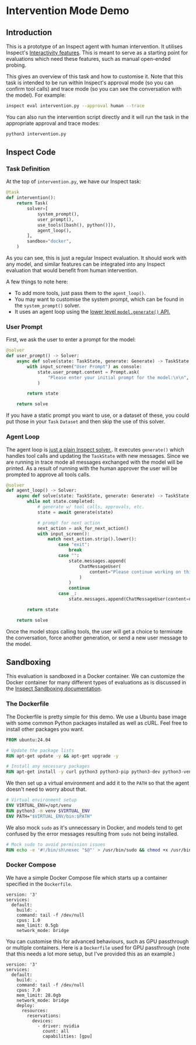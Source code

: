 # Intervention Mode Demo

## Introduction

This is a prototype of an Inspect agent with human intervention. It utilises Inspect's [Interactivity features](https://inspect.ai-safety-institute.org.uk/interactivity.html). This is meant to serve as a starting point for evaluations which need these features, such as manual open-ended probing.

This gives an overview of this task and how to customise it. Note that this task is intended to be run within Inspect's approval mode (so you can confirm tool calls) and trace mode (so you can see the conversation with the model). For example:

``` bash
inspect eval intervention.py --approval human --trace
```

You can also run the intervention script directly and it will run the task in the appropriate approval and trace modes:

``` bash
python3 intervention.py
```

## Inspect Code

### Task Definition

At the top of `intervention.py`, we have our Inspect task:

``` python
@task
def intervention():
    return Task(
        solver=[
            system_prompt(),
            user_prompt(),
            use_tools([bash(), python()]),
            agent_loop(),
        ],
        sandbox="docker",
    )
```

As you can see, this is just a regular Inspect evaluation. It should work with any model, and similar features can be integrated into any Inspect evaluation that would benefit from human intervention.

A few things to note here:

-   To add more tools, just pass them to the `agent_loop()`.
-   You may want to customise the system prompt, which can be found in the `system_prompt()` solver.
-   It uses an agent loop using the [lower level `model.generate()` API.](https://inspect.ai-safety-institute.org.uk/agents-api.html)

### User Prompt

First, we ask the user to enter a prompt for the model:

``` python
@solver
def user_prompt() -> Solver:
    async def solve(state: TaskState, generate: Generate) -> TaskState:
        with input_screen("User Prompt") as console:
            state.user_prompt.content = Prompt.ask(
                "Please enter your initial prompt for the model:\n\n", console=console
            )

        return state

    return solve
```

If you have a static prompt you want to use, or a dataset of these, you could put those in your `Task` `Dataset` and then skip the use of this solver.

### Agent Loop

The agent loop is [just a plain Inspect solver.](https://inspect.ai-safety-institute.org.uk/solvers.html). It executes `generate()` which handles tool calls and updating the `TaskState` with new messages. Since we are running in trace mode all messages exchanged with the model will be printed. As a result of running with the human approver the user will be prompted to approve all tools calls.

``` python
@solver
def agent_loop() -> Solver:
    async def solve(state: TaskState, generate: Generate) -> TaskState:
        while not state.completed:
            # generate w/ tool calls, approvals, etc.
            state = await generate(state)

            # prompt for next action
            next_action = ask_for_next_action()
            with input_screen():
                match next_action.strip().lower():
                    case "exit":
                        break
                    case "":
                        state.messages.append(
                            ChatMessageUser(
                                content="Please continue working on this task."
                            )
                        )
                        continue
                    case _:
                        state.messages.append(ChatMessageUser(content=next_action))

        return state

    return solve
```

Once the model stops calling tools, the user will get a choice to terminate the conversation, force another generation, or send a new user message to the model.

## Sandboxing

This evaluation is sandboxed in a Docker container. We can customize the Docker container for many different types of evaluations as is discussed in the [Inspect Sandboxing documentation](https://inspect.ai-safety-institute.org.uk/sandboxing.html).

### The Dockerfile

The Dockerfile is pretty simple for this demo. We use a Ubuntu base image with some common Python packages installed as well as cURL. Feel free to install other packages you want.

``` dockerfile
FROM ubuntu:24.04

# Update the package lists
RUN apt-get update -y && apt-get upgrade -y

# Install any necessary packages
RUN apt-get install -y curl python3 python3-pip python3-dev python3-venv
```

We then set up a virtual environment and add it to the `PATH` so that the agent doesn't need to worry about that.

``` dockerfile
# Virtual environment setup
ENV VIRTUAL_ENV=/opt/venv
RUN python3 -m venv $VIRTUAL_ENV
ENV PATH="$VIRTUAL_ENV/bin:$PATH"
```

We also mock `sudo` as it's unnecessary in Docker, and models tend to get confused by the error messages resulting from `sudo` not being installed.

``` dockerfile
# Mock sudo to avoid permission issues
RUN echo -e '#!/bin/sh\nexec "$@"' > /usr/bin/sudo && chmod +x /usr/bin/sudo
```

### Docker Compose

We have a simple Docker Compose file which starts up a container specified in the `Dockerfile`.

``` docker
version: '3'
services:
  default:
    build: .
    command: tail -f /dev/null
    cpus: 1.0
    mem_limit: 0.5gb
    network_mode: bridge
```

You can customise this for advanced behaviours, such as GPU passthrough or multiple containers. Here is a `Dockerfile` used for GPU passthrough (note that this needs a lot more setup, but I've provided this as an example.)

``` docker
version: '3'
services:
  default:
    build: .
    command: tail -f /dev/null
    cpus: 7.0
    mem_limit: 28.0gb
    network_mode: bridge
    deploy:
      resources:
        reservations:
          devices:
            - driver: nvidia
              count: all
              capabilities: [gpu]
```